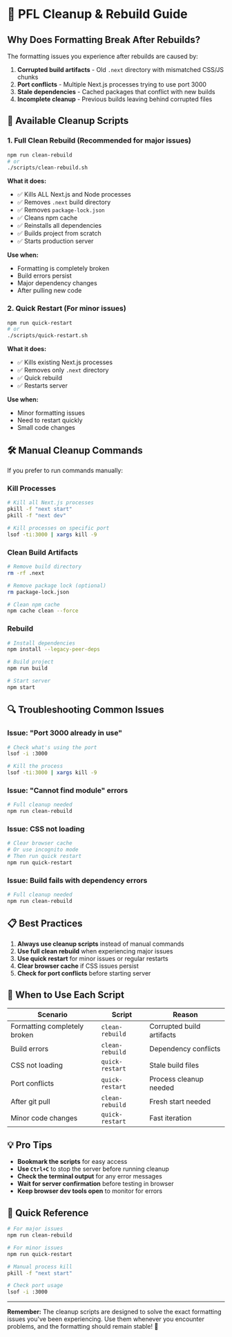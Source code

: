 # 🧹 PFL Cleanup & Rebuild Guide

## Why Does Formatting Break After Rebuilds?

The formatting issues you experience after rebuilds are caused by:

1. **Corrupted build artifacts** - Old `.next` directory with mismatched CSS/JS chunks
2. **Port conflicts** - Multiple Next.js processes trying to use port 3000
3. **Stale dependencies** - Cached packages that conflict with new builds
4. **Incomplete cleanup** - Previous builds leaving behind corrupted files

## 🚀 Available Cleanup Scripts

### 1. **Full Clean Rebuild** (Recommended for major issues)
```bash
npm run clean-rebuild
# or
./scripts/clean-rebuild.sh
```

**What it does:**
- ✅ Kills ALL Next.js and Node processes
- ✅ Removes `.next` build directory
- ✅ Removes `package-lock.json`
- ✅ Cleans npm cache
- ✅ Reinstalls all dependencies
- ✅ Builds project from scratch
- ✅ Starts production server

**Use when:**
- Formatting is completely broken
- Build errors persist
- Major dependency changes
- After pulling new code

### 2. **Quick Restart** (For minor issues)
```bash
npm run quick-restart
# or
./scripts/quick-restart.sh
```

**What it does:**
- ✅ Kills existing Next.js processes
- ✅ Removes only `.next` directory
- ✅ Quick rebuild
- ✅ Restarts server

**Use when:**
- Minor formatting issues
- Need to restart quickly
- Small code changes

## 🛠️ Manual Cleanup Commands

If you prefer to run commands manually:

### Kill Processes
```bash
# Kill all Next.js processes
pkill -f "next start"
pkill -f "next dev"

# Kill processes on specific port
lsof -ti:3000 | xargs kill -9
```

### Clean Build Artifacts
```bash
# Remove build directory
rm -rf .next

# Remove package lock (optional)
rm package-lock.json

# Clean npm cache
npm cache clean --force
```

### Rebuild
```bash
# Install dependencies
npm install --legacy-peer-deps

# Build project
npm run build

# Start server
npm start
```

## 🔍 Troubleshooting Common Issues

### Issue: "Port 3000 already in use"
```bash
# Check what's using the port
lsof -i :3000

# Kill the process
lsof -ti:3000 | xargs kill -9
```

### Issue: "Cannot find module" errors
```bash
# Full cleanup needed
npm run clean-rebuild
```

### Issue: CSS not loading
```bash
# Clear browser cache
# Or use incognito mode
# Then run quick restart
npm run quick-restart
```

### Issue: Build fails with dependency errors
```bash
# Full cleanup needed
npm run clean-rebuild
```

## 📋 Best Practices

1. **Always use cleanup scripts** instead of manual commands
2. **Use full clean rebuild** when experiencing major issues
3. **Use quick restart** for minor issues or regular restarts
4. **Clear browser cache** if CSS issues persist
5. **Check for port conflicts** before starting server

## 🚨 When to Use Each Script

| Scenario | Script | Reason |
|----------|--------|---------|
| Formatting completely broken | `clean-rebuild` | Corrupted build artifacts |
| Build errors | `clean-rebuild` | Dependency conflicts |
| CSS not loading | `quick-restart` | Stale build files |
| Port conflicts | `quick-restart` | Process cleanup needed |
| After git pull | `clean-rebuild` | Fresh start needed |
| Minor code changes | `quick-restart` | Fast iteration |

## 💡 Pro Tips

- **Bookmark the scripts** for easy access
- **Use `Ctrl+C`** to stop the server before running cleanup
- **Check the terminal output** for any error messages
- **Wait for server confirmation** before testing in browser
- **Keep browser dev tools open** to monitor for errors

## 🔗 Quick Reference

```bash
# For major issues
npm run clean-rebuild

# For minor issues
npm run quick-restart

# Manual process kill
pkill -f "next start"

# Check port usage
lsof -i :3000
```

---

**Remember:** The cleanup scripts are designed to solve the exact formatting issues you've been experiencing. Use them whenever you encounter problems, and the formatting should remain stable! 🎉

